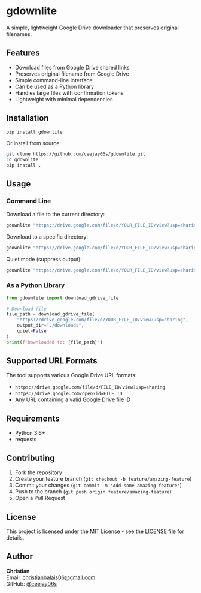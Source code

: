 # gdownlite

A simple, lightweight Google Drive downloader that preserves original filenames.

## Features

- Download files from Google Drive shared links
- Preserves original filename from Google Drive
- Simple command-line interface
- Can be used as a Python library
- Handles large files with confirmation tokens
- Lightweight with minimal dependencies

## Installation

```bash
pip install gdownlite
```

Or install from source:

```bash
git clone https://github.com/ceejay06s/gdownlite.git
cd gdownlite
pip install .
```

## Usage

### Command Line

Download a file to the current directory:
```bash
gdownlite "https://drive.google.com/file/d/YOUR_FILE_ID/view?usp=sharing"
```

Download to a specific directory:
```bash
gdownlite "https://drive.google.com/file/d/YOUR_FILE_ID/view?usp=sharing" -o /path/to/download/folder
```

Quiet mode (suppress output):
```bash
gdownlite "https://drive.google.com/file/d/YOUR_FILE_ID/view?usp=sharing" -q
```

### As a Python Library

```python
from gdownlite import download_gdrive_file

# Download file
file_path = download_gdrive_file(
    "https://drive.google.com/file/d/YOUR_FILE_ID/view?usp=sharing",
    output_dir="./downloads",
    quiet=False
)
print(f"Downloaded to: {file_path}")
```

## Supported URL Formats

The tool supports various Google Drive URL formats:
- `https://drive.google.com/file/d/FILE_ID/view?usp=sharing`
- `https://drive.google.com/open?id=FILE_ID`
- Any URL containing a valid Google Drive file ID

## Requirements

- Python 3.6+
- requests

## Contributing

1. Fork the repository
2. Create your feature branch (`git checkout -b feature/amazing-feature`)
3. Commit your changes (`git commit -m 'Add some amazing feature'`)
4. Push to the branch (`git push origin feature/amazing-feature`)
5. Open a Pull Request

## License

This project is licensed under the MIT License - see the [LICENSE](LICENSE) file for details.

## Author

**Christian**  
Email: christianbalais06@gmail.com  
GitHub: [@ceejay06s](https://github.com/ceejay06s) 